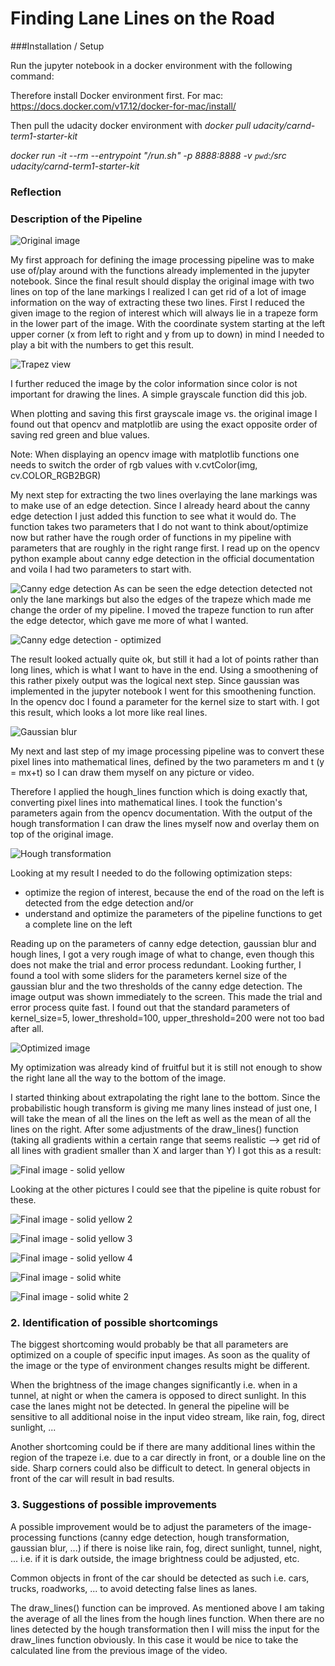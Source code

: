 # **Finding Lane Lines on the Road**

###Installation / Setup

Run the jupyter notebook in a docker environment with the following command:

Therefore install Docker environment first.
For mac: https://docs.docker.com/v17.12/docker-for-mac/install/

Then pull the udacity docker environment with 
*docker pull udacity/carnd-term1-starter-kit*

*docker run -it --rm --entrypoint "/run.sh" -p 8888:8888 -v `pwd`:/src udacity/carnd-term1-starter-kit*

### Reflection

### Description of the Pipeline

![Original image](test_images_output/writeup/original_solidYellowCurve.jpg)

My first approach for defining the image processing pipeline was to make use of/play around with the functions already implemented in the jupyter notebook. Since the final result should display the original image with two lines on top of the lane markings I realized I can get rid of a lot of image information on the way of extracting these two lines. First I reduced the given image to the region of interest which will always lie in a trapeze form in the lower part of the image. With the coordinate system starting at the left upper corner (x from left to right and y from up to down) in mind I needed to play a bit with the numbers to get this result.

![Trapez view](test_images_output/writeup/first_trapezesolidYellowCurve.jpg)


I further reduced the image by the color information since color is not important for drawing the lines. A simple grayscale function did this job.

When plotting and saving this first grayscale image vs. the original image I found out that opencv and matplotlib are using the exact opposite order of saving red green and blue values.

Note: When displaying an opencv image with matplotlib functions one needs to switch the order of rgb values with v.cvtColor(img, cv.COLOR_RGB2BGR)

My next step for extracting the two lines overlaying the lane markings was to make use of an edge detection. Since I already heard about the canny edge detection I just added this function to see what it would do. The function takes two parameters that I do not want to think about/optimize now but rather have the rough order of functions in my pipeline with parameters that are roughly in the right range first. I read up on the opencv python example about canny edge detection in the official documentation and voila I had two parameters to start with.

![Canny edge detection](test_images_output/writeup/first_edge_badsolidYellowCurve.jpg)
As can be seen the edge detection detected not only the lane markings but also the edges of the trapeze which made me change the order of my pipeline. I moved the trapeze function to run after the edge detector, which gave me more of what I wanted.

![Canny edge detection - optimized](test_images_output/writeup/first_edge_bettersolidYellowCurve.jpg)

The result looked actually quite ok, but still it had a lot of points rather than long lines, which is what I want to have in the end. Using a smoothening of this rather pixely output was the logical next step. Since gaussian was implemented in the jupyter notebook I went for this smoothening function. In the opencv doc I found a parameter for the kernel size to start with. I got this result, which looks a lot more like real lines.

![Gaussian blur](test_images_output/writeup/first_gaussiansolidYellowCurve.jpg)


My next and last step of my image processing pipeline was to convert these pixel lines into mathematical lines, defined by the two parameters m and t (y = mx+t) so I can draw them myself on any picture or video.

Therefore I applied the hough_lines function which is doing exactly that, converting pixel lines into mathematical lines. I took the function's parameters again from the opencv documentation. With the output of the hough transformation I can draw the lines myself now and overlay them on top of the original image.

![Hough transformation](test_images_output/writeup/first_finalsolidYellowCurve.jpg)


Looking at my result I needed to do the following optimization steps:
- optimize the region of interest, because the end of the road on the left is detected from the edge detection and/or
- understand and optimize the parameters of the pipeline functions to get a complete line on the left

Reading up on the parameters of canny edge detection, gaussian blur and hough lines, I got a very rough image of what to change, even though this does not make the trial and error process redundant. Looking further, I found a tool with some sliders for the parameters kernel size of the gaussian blur and the two thresholds of the canny edge detection. The image output was shown immediately to the screen. This made the trial and error process quite fast. I found out that the standard parameters of kernel_size=5, lower_threshold=100, upper_threshold=200 were not too bad after all.

![Optimized image](test_images_output/writeup/optimized_finalsolidYellowCurve.jpg)


My optimization was already kind of fruitful but it is still not enough to show the right lane all the way to the bottom of the image.

I started thinking about extrapolating the right lane to the bottom. Since the probabilistic hough transform is giving me many lines instead of just one, I will take the mean of all the lines on the left as well as the mean of all the lines on the right. After some adjustments of the draw_lines() function (taking all gradients within a certain range that seems realistic --> get rid of all lines with gradient smaller than X and larger than Y) I got this as a result:

![Final image - solid yellow](test_images_output/writeup/final_solidYellowCurve.jpg)


Looking at the other pictures I could see that the pipeline is quite robust for these.

![Final image - solid yellow 2](test_images_output/writeup/final_solidYellowCurve2.jpg)

![Final image - solid yellow 3](test_images_output/writeup/final_solidYellowLeft.jpg)

![Final image - solid yellow 4](test_images_output/writeup/final_whiteCarLaneSwitch.jpg)

![Final image - solid white](test_images_output/writeup/final_solidWhiteCurve.jpg)

![Final image - solid white 2](test_images_output/writeup/final_solidWhiteRight.jpg)


### 2. Identification of possible shortcomings

The biggest shortcoming would probably be that all parameters are optimized on a couple of specific input images. As soon as the quality of the image or the type of environment changes results might be different.

When the brightness of the image changes significantly i.e. when in a tunnel, at night or when the camera is opposed to direct sunlight. In this case the lanes might not be detected.
In general the pipeline will be sensitive to all additional noise in the input video stream, like rain, fog, direct sunlight, ...

Another shortcoming could be if there are many additional lines within the region of the trapeze i.e. due to a car directly in front, or a double line on the side. Sharp corners could also be difficult to detect. In general objects in front of the car will result in bad results.


### 3. Suggestions of possible improvements

A possible improvement would be to adjust the parameters of the image-processing functions (canny edge detection, hough transformation, gaussian blur, ...) if there is noise like rain, fog, direct sunlight, tunnel, night, ... i.e. if it is dark outside, the image brightness could be adjusted, etc.

Common objects in front of the car should be detected as such i.e. cars, trucks,
roadworks, ... to avoid detecting false lines as lanes.

The draw_lines() function can be improved. As mentioned above I am taking the average of all the lines from the hough lines function. When there are no lines detected by the hough transformation then I will miss the input for the draw_lines function obviously. In this case it would be nice to take the calculated line from the previous image of the video.
